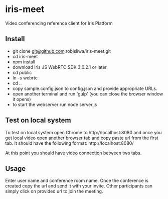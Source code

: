 # iris-meet
Video conferencing reference client for Iris Platform

## Install
* git clone git@github.com:robjsliwa/iris-meet.git
* cd iris-meet
* npm install
* download Iris JS WebRTC SDK 3.0.2.1 or later.
* cd public
* ln -s <path to js webrtc sdk> webrtc
* cd ..
* copy sample.config.json to config.json and provide appropriate URLs.  
* open another terminal and run 'gulp' (you can close the browser window it opens)
* to start the webserver run node server.js

## Test on local system
To test on local system open Chrome to http://localhost:8080 and once you get local video
open another browser tab and copy paste url from the first tab.  It should have
the following format: http://localhost:8080/<roomname>

At this point you should have video connection between two tabs.

## Usage
Enter user name and conference room name.  Once the conference is created copy the url and send it with your invite.
Other participants can simply click on provided url to join the meeting.
